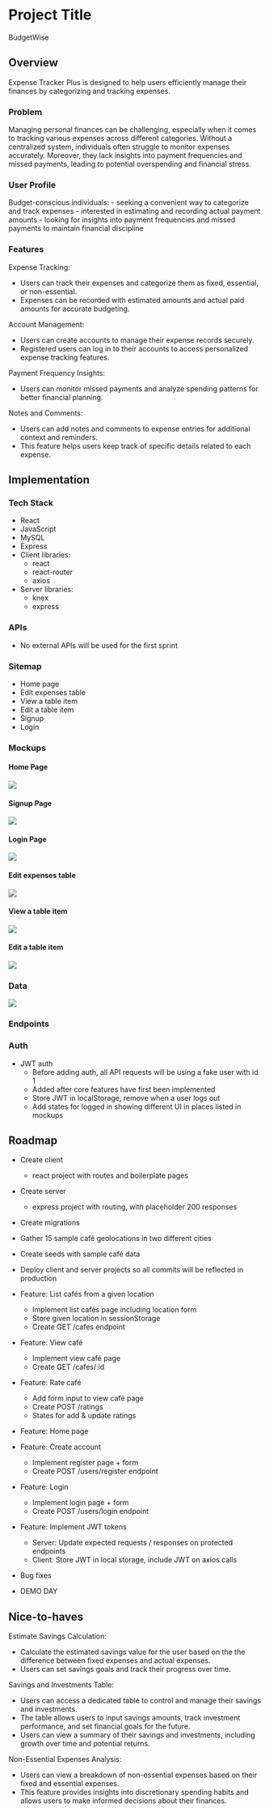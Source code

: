 # Project Title

BudgetWise

## Overview

Expense Tracker Plus is designed to help users efficiently manage their finances by categorizing and tracking expenses.

### Problem

Managing personal finances can be challenging, especially when it comes to tracking various expenses across different categories. Without a centralized system, individuals often struggle to monitor expenses accurately. Moreover, they lack insights into payment frequencies and missed payments, leading to potential overspending and financial stress.

### User Profile

Budget-conscious individuals: - seeking a convenient way to categorize and track expenses - interested in estimating and recording actual payment amounts - looking for insights into payment frequencies and missed payments to maintain financial discipline

### Features

Expense Tracking:

- Users can track their expenses and categorize them as fixed, essential, or non-essential.
- Expenses can be recorded with estimated amounts and actual paid amounts for accurate budgeting.

Account Management:

- Users can create accounts to manage their expense records securely.
- Registered users can log in to their accounts to access personalized expense tracking features.

Payment Frequency Insights:

- Users can monitor missed payments and analyze spending patterns for better financial planning.

Notes and Comments:

- Users can add notes and comments to expense entries for additional context and reminders.
- This feature helps users keep track of specific details related to each expense.

## Implementation

### Tech Stack

- React
- JavaScript
- MySQL
- Express
- Client libraries:
  - react
  - react-router
  - axios
- Server libraries:
  - knex
  - express

### APIs

- No external APIs will be used for the first sprint

### Sitemap

- Home page
- Edit expenses table
- View a table item
- Edit a table item
- Signup
- Login
<!-- Add site map png img here -->

### Mockups

#### Home Page

![](home.png)

#### Signup Page

![](register.png)

#### Login Page

![](login.png)

#### Edit expenses table

![](enter-location.png)

#### View a table item

![](view-cafes.png)

#### Edit a table item

![](view-cafe.png)

### Data

![](sql-diagram.png)

### Endpoints

### Auth

- JWT auth
  - Before adding auth, all API requests will be using a fake user with id 1
  - Added after core features have first been implemented
  - Store JWT in localStorage, remove when a user logs out
  - Add states for logged in showing different UI in places listed in mockups

## Roadmap

- Create client

  - react project with routes and boilerplate pages

- Create server

  - express project with routing, with placeholder 200 responses

- Create migrations

- Gather 15 sample café geolocations in two different cities

- Create seeds with sample café data

- Deploy client and server projects so all commits will be reflected in production

- Feature: List cafés from a given location

  - Implement list cafés page including location form
  - Store given location in sessionStorage
  - Create GET /cafes endpoint

- Feature: View café

  - Implement view café page
  - Create GET /cafes/:id

- Feature: Rate café

  - Add form input to view café page
  - Create POST /ratings
  - States for add & update ratings

- Feature: Home page

- Feature: Create account

  - Implement register page + form
  - Create POST /users/register endpoint

- Feature: Login

  - Implement login page + form
  - Create POST /users/login endpoint

- Feature: Implement JWT tokens

  - Server: Update expected requests / responses on protected endpoints
  - Client: Store JWT in local storage, include JWT on axios calls

- Bug fixes

- DEMO DAY

## Nice-to-haves

Estimate Savings Calculation:

- Calculate the estimated savings value for the user based on the the difference between fixed expenses and actual expenses.
- Users can set savings goals and track their progress over time.

Savings and Investments Table:

- Users can access a dedicated table to control and manage their savings and investments.
- The table allows users to input savings amounts, track investment performance, and set financial goals for the future.
- Users can view a summary of their savings and investments, including growth over time and potential returns.

Non-Essential Expenses Analysis:

- Users can view a breakdown of non-essential expenses based on their fixed and essential expenses.
- This feature provides insights into discretionary spending habits and allows users to make informed decisions about their finances.
